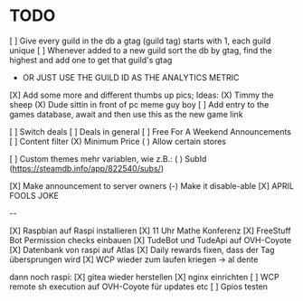
# TODO

[ ] Give every guild in the db a gtag (guild tag) starts with 1, each guild unique
[ ] Whenever added to a new guild sort the db by gtag, find the highest and add one to get that guild's gtag
- OR JUST USE THE GUILD ID AS THE ANALYTICS METRIC

[X] Add some more and different thumbs up pics; Ideas:
  (X) Timmy the sheep
  (X) Dude sittin in front of pc meme guy boy
[ ] Add entry to the games database, await and then use this as the new game link

[ ] Switch deals
[ ] Deals in general
[ ] Free For A Weekend Announcements
[ ] Content filter
  (X) Minimum Price
  ( ) Allow certain stores

[ ] Custom themes mehr variablen, wie z.B.:
  ( ) SubId (https://steamdb.info/app/822540/subs/)
  

[X] Make announcement to server owners
  (-) Make it disable-able
[X] APRIL FOOLS JOKE


--


[X] Raspbian auf Raspi installieren
[X] 11 Uhr Mathe Konferenz
[X] FreeStuff Bot Permission checks einbauen
[X] TudeBot und TudeApi auf OVH-Coyote
[X] Datenbank von raspi auf Atlas
[X] Daily rewards fixen, dass der Tag übersprungen wird
[X] WCP wieder zum laufen kriegen
-> al dente

dann noch raspi:
[X] gitea wieder herstellen
[X] nginx einrichten
[ ] WCP remote sh execution auf OVH-Coyote für updates etc
[ ] Gpios testen

